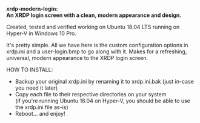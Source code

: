  <b>xrdp-modern-login:<Br> An XRDP login screen with a clean, modern appearance and design.</b>

Created, tested and verified working on Ubuntu 18.04 LTS running on Hyper-V in Windows 10 Pro.

It's pretty simple. All we have here is the custom configuration options in xrdp.ini and a user-login.bmp to go along with it. Makes for a refreshing, universal, modern appearance to the XRDP login screen.

HOW TO INSTALL:
- Backup your original xrdp.ini by renaming it to xrdp.ini.bak (just in-case you need it later)
- Copy each file to their respective directories on your system<br> (if you're running Ubuntu 18.04 on Hyper-V, you should be able to use the xrdp.ini file as-is)
- Reboot... and enjoy!
